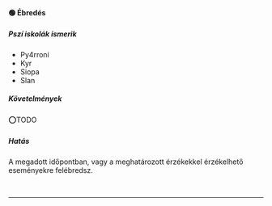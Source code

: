 #### 🟢 Ébredés

##### Pszí iskolák ismerik

- Py4rroni
- Kyr
- Siopa
- Slan

##### Követelmények

⭕TODO

##### Hatás

A megadott időpontban, vagy a meghatározott érzékekkel érzékelhető eseményekre felébredsz.

<br />

---
